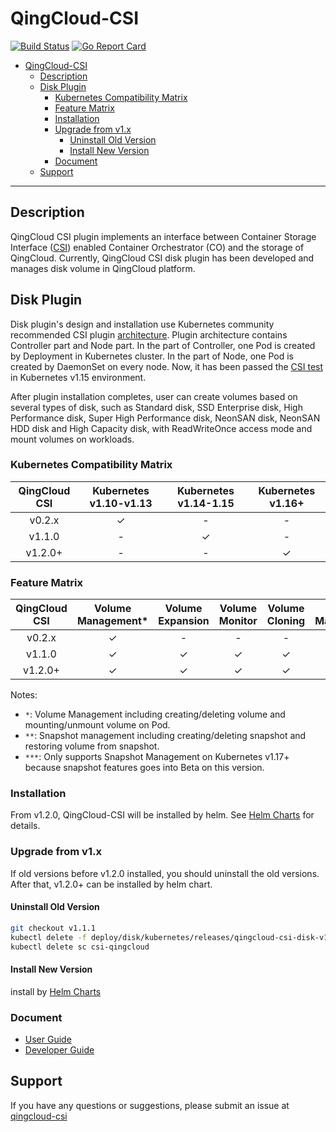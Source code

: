 # QingCloud-CSI

[![Build Status](https://travis-ci.org/yunify/qingcloud-csi.svg?branch=master)](https://travis-ci.org/yunify/qingcloud-csi)
[![Go Report Card](https://goreportcard.com/badge/github.com/yunify/qingcloud-csi)](https://goreportcard.com/report/github.com/yunify/qingcloud-csi)

<!-- START doctoc generated TOC please keep comment here to allow auto update -->
<!-- DON'T EDIT THIS SECTION, INSTEAD RE-RUN doctoc TO UPDATE -->

- [QingCloud-CSI](#qingcloud-csi)
  - [Description](#description)
  - [Disk Plugin](#disk-plugin)
    - [Kubernetes Compatibility Matrix](#kubernetes-compatibility-matrix)
    - [Feature Matrix](#feature-matrix)
    - [Installation](#installation)
    - [Upgrade from v1.x](#upgrade-from-v1x)
      - [Uninstall Old Version](#uninstall-old-version)
      - [Install New Version](#install-new-version)
    - [Document](#document)
  - [Support](#support)

<!-- END doctoc generated TOC please keep comment here to allow auto update -->

---

## Description
QingCloud CSI plugin implements an interface between Container Storage Interface ([CSI](https://github.com/container-storage-interface/)) enabled Container Orchestrator (CO) and the storage of QingCloud. Currently, QingCloud CSI disk plugin has been developed and manages disk volume in QingCloud platform.

## Disk Plugin

Disk plugin's design and installation use Kubernetes community recommended CSI plugin [architecture](https://github.com/kubernetes/community/blob/master/contributors/design-proposals/storage/container-storage-interface.md#recommended-mechanism-for-deploying-csi-drivers-on-kubernetes). Plugin architecture contains Controller part and Node part. In the part of Controller, one Pod is created by Deployment in Kubernetes cluster. In the part of Node, one Pod is created by DaemonSet on every node. Now, it has been passed the [CSI test](https://github.com/kubernetes-csi/csi-test) in Kubernetes v1.15 environment.

After plugin installation completes, user can create volumes based on several types of disk, such as Standard disk, SSD Enterprise disk, High Performance disk, Super High Performance disk, NeonSAN disk, NeonSAN HDD disk and High Capacity disk, with ReadWriteOnce access mode and mount volumes on workloads.

### Kubernetes Compatibility Matrix

|QingCloud CSI|Kubernetes v1.10-v1.13|Kubernetes v1.14-1.15|Kubernetes v1.16+|
|:---:|:---:|:---:|:---:|
|v0.2.x|✓|-|-|
|v1.1.0|-|✓|-|
|v1.2.0+|-|-|✓|

### Feature Matrix

|QingCloud CSI | Volume Management* | Volume Expansion | Volume Monitor | Volume Cloning| Snapshot Management**| Topology Awareness|
|:---:|:---:|:---:|:---:|:---:|:---:|:---:|
|v0.2.x |✓|-|-|-|-|-|
|v1.1.0 |✓|✓|✓|✓|✓|✓|
|v1.2.0+ |✓|✓|✓|✓|✓***|✓|

Notes:
- `*`: Volume Management including creating/deleting volume and mounting/unmount volume on Pod.
- `**`: Snapshot management including creating/deleting snapshot and restoring volume from snapshot.
- `***`: Only supports Snapshot Management on Kubernetes v1.17+ because snapshot features goes into Beta on this version.

### Installation 
From v1.2.0, QingCloud-CSI will be installed by helm. See [Helm Charts](https://github.com/kubesphere/helm-charts/tree/master/src/test/csi-qingcloud) for details.

### Upgrade from v1.x
If old versions before v1.2.0 installed, you should uninstall the old versions. After that, v1.2.0+ can be installed by helm chart.
#### Uninstall Old Version
```bash
git checkout v1.1.1
kubectl delete -f deploy/disk/kubernetes/releases/qingcloud-csi-disk-v1.1.1.yaml
kubectl delete sc csi-qingcloud
```
#### Install New Version
install by [Helm Charts](https://github.com/kubesphere/helm-charts/tree/master/src/test/csi-qingcloud)

### Document
- [User Guide](docs/user-guide.md)
- [Developer Guide](docs/developer-guide.md)

## Support
If you have any questions or suggestions, please submit an issue at [qingcloud-csi](https://github.com/yunify/qingcloud-csi/issues)
